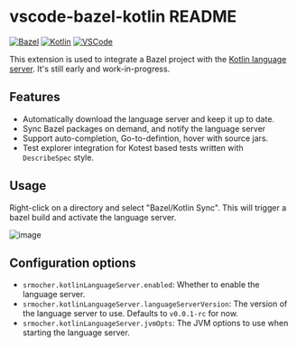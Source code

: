 # vscode-bazel-kotlin README
[![Bazel][bazel-img]][bazel-url] [![Kotlin][kotlin-img]][kotlin-url] [![VSCode][vscode-img]][vscode-url]

[bazel-img]: https://img.shields.io/badge/build%20with-Bazel-43A047.svg
[bazel-url]: https://bazel.build
[kotlin-img]: https://img.shields.io/badge/kotlin-%237F52FF.svg?style=flat&logo=kotlin&logoColor=white
[kotlin-url]: https://kotlinlang.org
[vscode-img]: https://img.shields.io/badge/VSCode-0078D4?style=flat&logo=visual%20studio%20code&logoColor=white
[vscode-url]: https://code.visualstudio.com

This extension is used to integrate a Bazel project with the [Kotlin language server](https://github.com/srmocher/kotlin-language-server-bazel). It's still early and work-in-progress.

## Features

- Automatically download the language server and keep it up to date.
- Sync Bazel packages on demand, and notify the language server
- Support auto-completion, Go-to-defintion, hover with source jars.
- Test explorer integration for Kotest based tests written with `DescribeSpec` style.

## Usage

Right-click on a directory and select "Bazel/Kotlin Sync". This will trigger a bazel build and activate the language server.

![image](./resources/usage.png)



## Configuration options

- `srmocher.kotlinLanguageServer.enabled`: Whether to enable the language server.
- `srmocher.kotlinLanguageServer.languageServerVersion`: The version of the language server to use. Defaults to `v0.0.1-rc` for now.
- `srmocher.kotlinLanguageServer.jvmOpts`: The JVM options to use when starting the language server.
